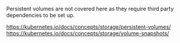 Persistent volumes are not covered here as they require third party dependencies to be set up.

https://kubernetes.io/docs/concepts/storage/persistent-volumes/
https://kubernetes.io/docs/concepts/storage/volume-snapshots/
